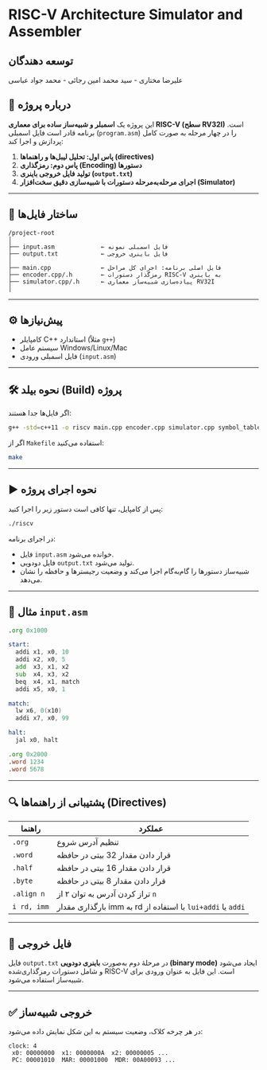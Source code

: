 
# RISC-V Architecture Simulator and Assembler

## توسعه دهندگان

علیرضا مختاری  -  سید محمد امین رجائی  - محمد جواد عباسی


## 🧠 درباره پروژه

این پروژه یک **اسمبلر و شبیه‌ساز ساده برای معماری RISC-V (سطح RV32I)** است. برنامه قادر است فایل اسمبلی (`program.asm`) را در چهار مرحله به صورت کامل پردازش و اجرا کند:

1. **پاس اول: تحلیل لیبل‌ها و راهنماها (directives)**
2. **پاس دوم: رمزگذاری (Encoding) دستورها**
3. **تولید فایل خروجی باینری (`output.txt`)**
4. **اجرای مرحله‌به‌مرحله دستورات با شبیه‌سازی دقیق سخت‌افزار (Simulator)**

---

## 📁 ساختار فایل‌ها

```
/project-root
│
├── input.asm             ← فایل اسمبلی نمونه
├── output.txt            ← فایل باینری خروجی 
│
├── main.cpp              ← فایل اصلی برنامه: اجرای کل مراحل
├── encoder.cpp/.h        ← رمزگذار دستورات RISC-V به باینری
├── simulator.cpp/.h      ← پیاده‌سازی شبیه‌ساز معماری RV32I
│
```

---

## ⚙️ پیش‌نیازها

- کامپایلر C++ استاندارد (مثلاً `g++`)
- سیستم عامل Windows/Linux/Mac
- فایل اسمبلی ورودی (`input.asm`)

---

## 🛠️ نحوه بیلد (Build) پروژه

اگر فایل‌ها جدا هستند:

```bash
g++ -std=c++11 -o riscv main.cpp encoder.cpp simulator.cpp symbol_table.cpp
```

اگر از `Makefile` استفاده می‌کنید:

```bash
make
```

---

## ▶️ نحوه اجرای پروژه

پس از کامپایل، تنها کافی است دستور زیر را اجرا کنید:

```bash
./riscv
```

در اجرای برنامه:

- فایل `input.asm` خوانده می‌شود.
- فایل دودویی `output.txt` تولید می‌شود.
- شبیه‌ساز دستورها را گام‌به‌گام اجرا می‌کند و وضعیت رجیسترها و حافظه را نشان می‌دهد.

---

## 📝 مثال `input.asm`

```asm
.org 0x1000

start:
  addi x1, x0, 10
  addi x2, x0, 5
  add  x3, x1, x2
  sub  x4, x3, x2
  beq  x4, x1, match
  addi x5, x0, 1

match:
  lw x6, 0(x10)
  addi x7, x0, 99

halt:
  jal x0, halt

.org 0x2000
.word 1234
.word 5678
```

---

## 🔍 پشتیبانی از راهنماها (Directives)

| راهنما        | عملکرد                                               |
|---------------|------------------------------------------------------|
| `.org`        | تنظیم آدرس شروع                                       |
| `.word`       | قرار دادن مقدار 32 بیتی در حافظه                     |
| `.half`       | قرار دادن مقدار 16 بیتی در حافظه                     |
| `.byte`       | قرار دادن مقدار 8 بیتی در حافظه                      |
| `.align n`    | تراز کردن آدرس به توان ۲ از `n`                      |
| `i rd, imm`   | بارگذاری مقدار imm به rd با استفاده از `lui+addi` یا `addi` |

---

## 🧪 فایل خروجی

فایل `output.txt` در مرحلهٔ دوم به‌صورت **باینری دودویی (binary mode)** ایجاد می‌شود و شامل دستورات رمزگذاری‌شده RISC-V است. این فایل به عنوان ورودی برای شبیه‌ساز استفاده می‌شود.

---

## ✅ خروجی شبیه‌ساز

در هر چرخه کلاک، وضعیت سیستم به این شکل نمایش داده می‌شود:

```
clock: 4
 x0: 00000000  x1: 0000000A  x2: 00000005 ...
 PC: 00001010  MAR: 00001000  MDR: 00A00093 ...
```

